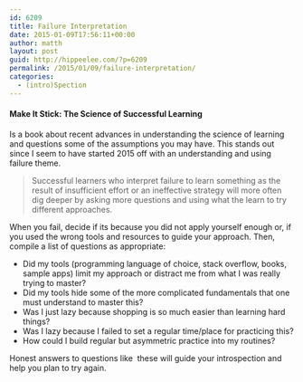 ```yaml
---
id: 6209
title: Failure Interpretation
date: 2015-01-09T17:56:11+00:00
author: matth
layout: post
guid: http://hippeelee.com/?p=6209
permalink: /2015/01/09/failure-interpretation/
categories:
  - (intro)Spection
---
```

#### Make It Stick: The Science of Successful Learning

Is a book about recent advances in understanding the science of learning and questions some of the assumptions you may have. This stands out since I seem to have started 2015 off with an understanding and using failure theme.

> Successful learners who interpret failure to learn something as the result of insufficient effort or an ineffective strategy will more often dig deeper by asking more questions and using what the learn to try different approaches.

<!--more-->When you fail, decide if its because you did not apply yourself enough or, if you used the wrong tools and resources to guide your approach. Then, compile a list of questions as appropriate:

  * Did my tools (programming language of choice, stack overflow, books, sample apps) limit my approach or distract me from what I was really trying to master?
  * Did my tools hide some of the more complicated fundamentals that one must understand to master this?
  * Was I just lazy because shopping is so much easier than learning hard things?
  * Was I lazy because I failed to set a regular time/place for practicing this?
  * How could I build regular but asymmetric practice into my routines?

Honest answers to questions like  these will guide your introspection and help you plan to try again.
